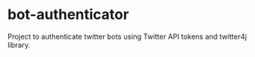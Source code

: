 # bot-authenticator

Project to authenticate twitter bots using Twitter API tokens and twitter4j library.


